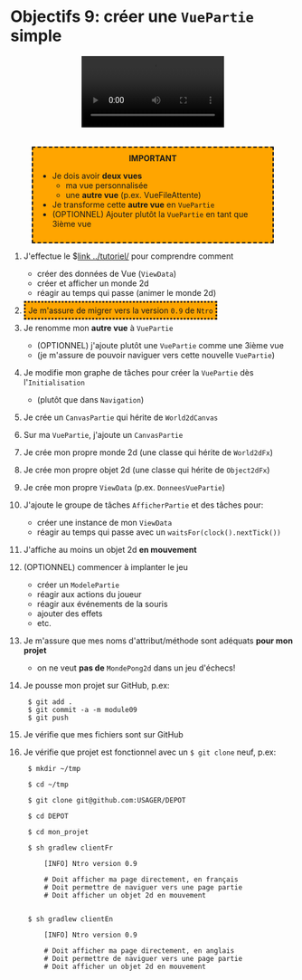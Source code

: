 # Objectifs 9: créer une `VuePartie` simple

<center>
<video width="50%" src="presentation.mp4" type="video/mp4" controls>
</center>

<br>
<br>


<center>
<div style="background-color:orange;width:80%;border:2px dashed black;padding:10px">
<strong>IMPORTANT</strong>
<div style="text-align:left">
<ul>
<li>Je dois avoir <strong>deux vues</strong>
<ul>
    <li>ma vue personnalisée
    <li>une <strong>autre vue</strong> (p.ex. </code>VueFileAttente</code>)
</ul>
<li>Je transforme cette <strong>autre vue</strong> en <code>VuePartie</code>
<li>(OPTIONNEL) Ajouter plutôt la <code>VuePartie</code> en tant que 3ième vue
</ul>

</div>
</center>

1. J'effectue le $[link ../tutoriel/](tutoriel) pour comprendre comment
    * créer des données de Vue (`ViewData`)
    * créer et afficher un monde 2d
    * réagir au temps qui passe (animer le monde 2d)

1. <span style="padding:5px;background-color:orange;border-style:dotted">Je m'assure de migrer vers la version `0.9` de `Ntro`</span>

1. Je renomme mon **autre vue** à `VuePartie`
    * (OPTIONNEL) j'ajoute plutôt une `VuePartie` comme une 3ième vue
    * (je m'assure de pouvoir naviguer vers cette nouvelle `VuePartie`)

1. Je modifie mon graphe de tâches pour créer la `VuePartie` dès l'`Initialisation`
    * (plutôt que dans `Navigation`)

1. Je crée un `CanvasPartie` qui hérite de `World2dCanvas`

1. Sur ma `VuePartie`, j'ajoute un `CanvasPartie`

1. Je crée mon propre monde 2d (une classe qui hérite de `World2dFx`)

1. Je crée mon propre objet 2d (une classe qui hérite de `Object2dFx`)

1. Je crée mon propre `ViewData` (p.ex. `DonneesVuePartie`)

1. J'ajoute le groupe de tâches `AfficherPartie` et des tâches pour:
    * créer une instance de mon `ViewData`
    * réagir au temps qui passe avec un `waitsFor(clock().nextTick())`

1. J'affiche au moins un objet 2d **en mouvement**

1. (OPTIONNEL) commencer à implanter le jeu
    * créer un `ModelePartie`
    * réagir aux actions du joueur
    * réagir aux événements de la souris
    * ajouter des effets
    * etc.

1. Je m'assure que mes noms d'attribut/méthode sont adéquats **pour mon projet**
    * on ne veut **pas de** `MondePong2d` dans un jeu d'échecs!

1. Je pousse mon projet sur GitHub, p.ex:

        $ git add .
        $ git commit -a -m module09
        $ git push 

1. Je vérifie que mes fichiers sont sur GitHub

1. Je vérifie que projet est fonctionnel avec un `$ git clone` neuf, p.ex:

        $ mkdir ~/tmp

        $ cd ~/tmp

        $ git clone git@github.com:USAGER/DEPOT

        $ cd DEPOT

        $ cd mon_projet

        $ sh gradlew clientFr

            [INFO] Ntro version 0.9

            # Doit afficher ma page directement, en français
            # Doit permettre de naviguer vers une page partie
            # Doit afficher un objet 2d en mouvement 


        $ sh gradlew clientEn

            [INFO] Ntro version 0.9

            # Doit afficher ma page directement, en anglais
            # Doit permettre de naviguer vers une page partie
            # Doit afficher un objet 2d en mouvement 
